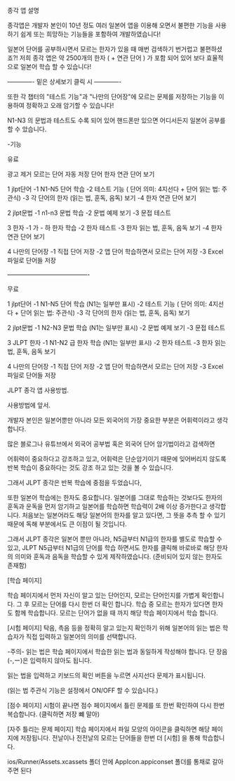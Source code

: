 종각 앱 설명

종각앱은 개발자 본인이 10년 정도 여러 일본어 앱을 이용해 오면서 불편한 기능을 사용하기 쉽게 또는 희망하는 기능들을 포함하여 개발하였습니다!

일본어 단어를 공부하시면서 모르는 한자가 있을 때 매번 검색하기 번거럽고 불편하셨죠?!
저희 종각 앱은 약 2500개의 한자 ( + 연관 단어 ) 가 포함 되어 있어 보다 효율적으로 일본어 학습 할 수 있습니다!

————- 밑은 상세보기 클릭 시 ————-

또한 각 챕터의 "테스트 기능"과 "나만의 단어장"에 모르는 문제를 저장하는 기능을 이용하여 정확하고 오래 암기할 수 있습니다!

N1-N3 의 문법과 테스트도 수록 되어 있어 핸드폰만 있으면 어디서든지 일본어 공부를 할 수 았습니다.

-기능

유료

광고 제거
모르는 단어 자동 저장
단어 한자 연관 단어 보기

1 jlpt단어
-1 N1-N5 단어 학습
-2 테스트 기능 ( 단어 의미: 4지선다 + 단어 읽는 법: 주관식)
-3 각 단어의 한자 (읽는 법, 훈독, 음독) 보기
-4 한자 연관 단어 보기

2 jlpt문법
-1 n1-n3 문법 학습
-2 문법 예제 보기
-3 문접 테스트

3 한자
-1 가 - 하 한자 학습
-2 한자 테스트
-3 한자 읽는 법, 훈독, 음독 보기
-4 한자 연관 단어 보기

4 나만의 단어장
-1 직접 단어 저장
-2 앱 단어 학습하면서 모르는 단어 저장
-3 Excel 파일로 단어들 저장

—————————————-

무료

1 jlpt단어
-1 N1-N5 단어 학습 (N1는 일부만 표시)
-2 테스트 기능 ( 단어 의미: 4지선다 + 단어 읽는 법: 주관식)
-3 각 단어의 한자 (읽는 법, 훈독, 음독) 보기

2 jlpt문법
-1 N2-N3 문법 학습 (N1는 일부만 표시)
-2 문법 예제 보기
-3 문접 테스트

3 JLPT 한자
-1 N1-N2 급 한자 학습 (N1는 일부만 표시)
-2 한자 테스트
-3 한자 읽는 법, 훈독, 음독 보기

4 나만의 단어장
-1 직접 단어 저장
-2 앱 단어 학습하면서 모르는 단어 저장
-3 Excel 파일로 단어들 저장

JLPT 종각 앱 사용방법.

사용방법에 앞서.

개발자 본인은 일본어뿐만 아니라 모든 외국어의 가장 중요한 부분은 어휘력이라고 생각합니다.

많은 블로그나 유튜브에서 외국어 공부법 혹은 외국어 단어 암기법이라고 검색하면

어휘력이 중요하다고 강조하고 있고, 어휘력은 단순암기이기 때문에 잊어버리지 않도록 반복 학습이 중요하다는 것도 강조 하고 있는 것을 볼 수 있습니다.

그래서 JLPT 종각은 반복 학습에 중점을 두었습니다,

또한 일본어 학습에는 한자도 중요합니다.
일본어를 그대로 학습하는 것보다도 한자의 훈독과 운독을 먼저 암기하고 일본어를 학습하면 학습력이 2배 이상 증가한다고 생각합니다.
처음보는 일본어라도 해당 일본어의 한자를 알고 있다면, 그 뜻을 추측 할 수 있기 때문에 독해 부분에서도 큰 이점이 될 것입니다.

그래서 JLPT 종각은 일본어 뿐만 아니라, N5급부터 N1급의 한자를 별도로 학습할 수 있고, JLPT N5급부터 N1급의 단어를 학습 하면서도 한자를 클릭해 바로바로 해당 한자의 의미와 훈독과 음독을 학습할 수 있게 제작하였습니다. (준비되어 있지 않는 한자도 존재함)

[학습 페이지]

학습 페이지에서 먼저 자신이 알고 있는 단어인지, 모르는 단어인지를 가볍게 확인합니다.
그 후 모르는 단어를 다시 한번 더 확인 합니다.
학습 중 모르는 한자가 있다면 한자도 함께 학습합니다.
모르는 단어가 없을 때 까지 해당 학습 페이지에서 학습 합니다.

[시험 페이지]
탁음, 촉음 등을 정확히 알고 있는지 확인하기 위해 일본어의 읽는 법은 학습자가 직접 입력하고
일본어의 의미를 선택합니다.

-주의- 
읽는 법은 학습 페이지에서 학습한 읽는 법과 동일하게 작성해야 합니다. 단 장음(-,ー)은 입력하지 않아도 됩니다.

읽는 법을 입력하고 키보드의 확인 버튼을 누르면 사지선다 문제가 표시됩니다.

(읽는 법 주관식 기능은 설정에서 ON/OFF 할 수 있습니다.)




[점수 페이지]
시험이 끝나면 점수 페이지에서 틀린 문제를 또 한번 확인하여 다시 한번 복습합니다. (클릭하면 저장 뺴 말아)

[자주 틀리는 문제 페이지]
학습 페이지에서 파일 모양의 아이콘을 클릭하면 해당 페이지에 저장됩니다.
전날이나 전전날의 모르는 단어들을 한번 더 [시험] 을 통해 학습합니다.


ios/Runner/Assets.xcassets 폴더 안에 AppIcon.appiconset 폴더를 통채로 갈아주면 된다

